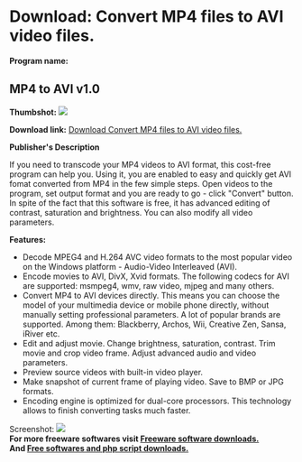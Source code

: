 # Download: Convert MP4 files to AVI video files.

**Program name:**

## MP4 to AVI v1.0

  
**Thumbshot:** ![](http://www.freewarefiles.com/screenshot/mp42avi_md.jpg)   
  
**Download link:** [Download Convert MP4 files to AVI video files.](http://freesoftwares.boysofts.com/MP4-to-AVI_program_73648.html)  
  


**Publisher's Description**  
  


If you need to transcode your MP4 videos to AVI format, this cost-free program can help you. Using it, you are enabled to easy and quickly get AVI fomat converted from MP4 in the few simple steps. Open videos to the program, set output format and you are ready to go - click "Convert" button. In spite of the fact that this software is free, it has advanced editing of contrast, saturation and brightness. You can also modify all video parameters. 

**Features:**

  * Decode MPEG4 and H.264 AVC video formats to the most popular video on the Windows platform - Audio-Video Interleaved (AVI). 
  * Encode movies to AVI, DivX, Xvid formats. The following codecs for AVI are supported: msmpeg4, wmv, raw video, mjpeg and many others. 
  * Convert MP4 to AVI devices directly. This means you can choose the model of your multimedia device or mobile phone directly, without manually setting professional parameters. A lot of popular brands are supported. Among them: Blackberry, Archos, Wii, Creative Zen, Sansa, iRiver etc. 
  * Edit and adjust movie. Change brightness, saturation, contrast. Trim movie and crop video frame. Adjust advanced audio and video parameters. 
  * Preview source videos with built-in video player. 
  * Make snapshot of current frame of playing video. Save to BMP or JPG formats. 
  * Encoding engine is optimized for dual-core processors. This technology allows to finish converting tasks much faster. 

  
  
Screenshot: ![](http://www.freewarefiles.com/screenshot/mp42avi.jpg)   
**For more freeware softwares visit [Freeware software downloads.](http://freesoftwares.boysofts.com/)**   
**And [Free softwares and php script downloads.](http://www.boysofts.com/)**
